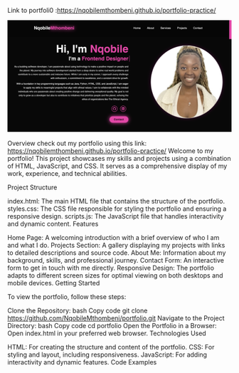 Link to portfoli0 :https://nqobilemthombeni.github.io/portfolio-practice/

![portfolio-practice](Screenshot%202024-09-18%20at%2013.57.24.png)




Overview
check out my portfolio using this link: https://nqobilemthombeni.github.io/portfolio-practice/
Welcome to my portfolio! This project showcases my skills and projects using a combination of HTML, JavaScript, and CSS. It serves as a comprehensive display of my work, experience, and technical abilities.

Project Structure

index.html: The main HTML file that contains the structure of the portfolio.
styles.css: The CSS file responsible for styling the portfolio and ensuring a responsive design.
scripts.js: The JavaScript file that handles interactivity and dynamic content.
Features

Home Page: A welcoming introduction with a brief overview of who I am and what I do.
Projects Section: A gallery displaying my projects with links to detailed descriptions and source code.
About Me: Information about my background, skills, and professional journey.
Contact Form: An interactive form to get in touch with me directly.
Responsive Design: The portfolio adapts to different screen sizes for optimal viewing on both desktops and mobile devices.
Getting Started

To view the portfolio, follow these steps:

Clone the Repository:
bash
Copy code
git clone https://github.com/NqobileMthombeni/portfolio.git
Navigate to the Project Directory:
bash
Copy code
cd portfolio
Open the Portfolio in a Browser: Open index.html in your preferred web browser.
Technologies Used

HTML: For creating the structure and content of the portfolio.
CSS: For styling and layout, including responsiveness.
JavaScript: For adding interactivity and dynamic features.
Code Examples
